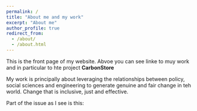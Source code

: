 ```yaml
---
permalink: /
title: "About me and my work"
excerpt: "About me"
author_profile: true
redirect_from: 
  - /about/
  - /about.html
---
```


This is the front page of my website. Abvoe you can see linke to muy work and in particular to hte project **CarbonStore**

My work is principally about leveraging the relationships between policy, social sciences and engineering to generate genuine and fair change in teh world. Change that is inclusive, just and effective. 

Part of the issue as I see is this:
